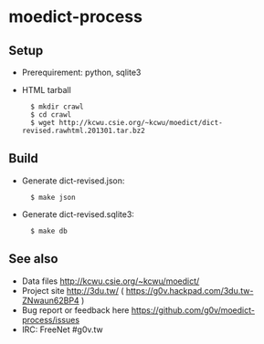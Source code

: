moedict-process
===============

Setup
-----
* Prerequirement: python, sqlite3

* HTML tarball

        $ mkdir crawl
        $ cd crawl
        $ wget http://kcwu.csie.org/~kcwu/moedict/dict-revised.rawhtml.201301.tar.bz2

Build
-----
* Generate dict-revised.json:

        $ make json

* Generate dict-revised.sqlite3:

        $ make db

See also
--------
* Data files http://kcwu.csie.org/~kcwu/moedict/
* Project site http://3du.tw/ ( https://g0v.hackpad.com/3du.tw-ZNwaun62BP4 )
* Bug report or feedback here https://github.com/g0v/moedict-process/issues
* IRC: FreeNet #g0v.tw
